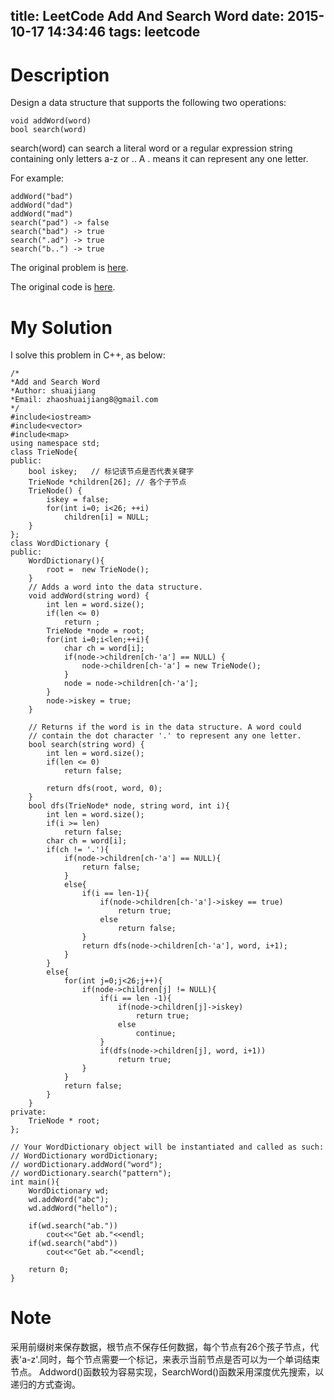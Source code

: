 title: LeetCode Add And Search Word
date: 2015-10-17 14:34:46
tags: leetcode
---

# Description
Design a data structure that supports the following two operations:

	void addWord(word)
	bool search(word)
search(word) can search a literal word or a regular expression string containing only letters a-z or .. A . means it can represent any one letter.

For example:

	addWord("bad")
	addWord("dad")
	addWord("mad")
	search("pad") -> false
	search("bad") -> true
	search(".ad") -> true
	search("b..") -> true

The original problem is [here](https://leetcode.com/problems/add-and-search-word-data-structure-design/ "Problem").

The original code is [here](https://github.com/shuaijiang/LeetCode/blob/master/AddAndSearchWord.cpp "Code").
<!--more-->

# My Solution
I solve this problem in C++, as below:

	/*
	*Add and Search Word 
	*Author: shuaijiang
	*Email: zhaoshuaijiang8@gmail.com
	*/
	#include<iostream>
	#include<vector>
	#include<map>
	using namespace std;
	class TrieNode{
	public:
		bool iskey;   // 标记该节点是否代表关键字
	    TrieNode *children[26]; // 各个子节点
	    TrieNode() {
	        iskey = false;
	        for(int i=0; i<26; ++i)
	            children[i] = NULL;
	    }
	}; 
	class WordDictionary {
	public:
		WordDictionary(){
			root =  new TrieNode();	
		}
	    // Adds a word into the data structure.
	    void addWord(string word) {
	        int len = word.size();
	        if(len <= 0)
	        	return ;
	        TrieNode *node = root; 
	        for(int i=0;i<len;++i){
	        	char ch = word[i];
	        	if(node->children[ch-'a'] == NULL) {
	        		node->children[ch-'a'] = new TrieNode();
	        	}
	        	node = node->children[ch-'a'];        	
	        }
	        node->iskey = true;
	    }
	
	    // Returns if the word is in the data structure. A word could
	    // contain the dot character '.' to represent any one letter.
	    bool search(string word) {
	        int len = word.size();
	        if(len <= 0)
	        	return false;
	        
	        return dfs(root, word, 0);
	    }
	    bool dfs(TrieNode* node, string word, int i){
	    	int len = word.size();
	    	if(i >= len)
	    		return false;
			char ch = word[i];
	    	if(ch != '.'){
	    		if(node->children[ch-'a'] == NULL){
	    			return false;
	    		}
	    		else{
	    			if(i == len-1){
	    				if(node->children[ch-'a']->iskey == true)
	    					return true;
	    				else
	    					return false;
	    			}
	    			return dfs(node->children[ch-'a'], word, i+1);
	    		}
	    	}
	    	else{
	    		for(int j=0;j<26;j++){
	    			if(node->children[j] != NULL){
	    				if(i == len -1){
	    					if(node->children[j]->iskey)
								return true;
							else
								continue;
	    				}
	    				if(dfs(node->children[j], word, i+1))
	    					return true;
	    			}
	    		}
	    		return false;
	    	}
	    }
	private:
		TrieNode * root;
	};
	
	// Your WordDictionary object will be instantiated and called as such:
	// WordDictionary wordDictionary;
	// wordDictionary.addWord("word");
	// wordDictionary.search("pattern");
	int main(){
		WordDictionary wd;
		wd.addWord("abc");
		wd.addWord("hello");
		
		if(wd.search("ab."))
			cout<<"Get ab."<<endl;
		if(wd.search("abd"))
			cout<<"Get ab."<<endl;
		
		return 0;
	}
# Note
采用前缀树来保存数据，根节点不保存任何数据，每个节点有26个孩子节点，代表'a-z'.同时，每个节点需要一个标记，来表示当前节点是否可以为一个单词结束节点。
Addword()函数较为容易实现，SearchWord()函数采用深度优先搜索，以递归的方式查询。
